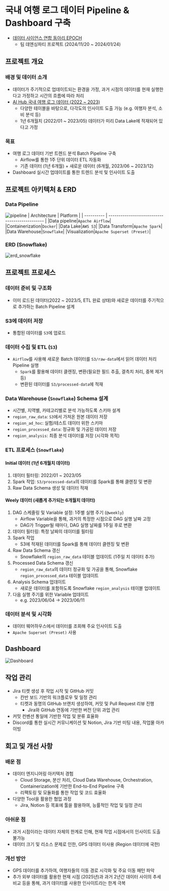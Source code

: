 # 국내 여행 로그 데이터 Pipeline & Dashboard 구축
- [데이터 사이언스 연합 동아리 EPOCH](https://sites.google.com/view/epoch-/home?authuser=2)
    - 팀 데엔싱파티 프로젝트 (2024/11/20 ~ 2024/01/24)
## 프로젝트 개요
### 배경 및 데이터 소개
- 데이터가 주기적으로 업데이트되는 환경을 가정, 과거 시점의 데이터를 현재 실행한다고 가정하고 시간의 흐름에 따라 처리
- [AI Hub 국내 여행 로그 데이터 (2022 ~ 2023)](https://www.aihub.or.kr/aihubdata/data/list.do?pageIndex=1&currMenu=115&topMenu=100&dataSetSn=&srchdataClCode=DATACL001&searchKeyword=%EA%B5%AD%EB%82%B4+%EC%97%AC%ED%96%89%EB%A1%9C%EA%B7%B8+&srchDetailCnd=DETAILCND001&srchOrder=ORDER001&srchPagePer=20)
    - 다양한 테이블을 바탕으로, 다각도의 인사이트 도출 가능 (e.g. 여행자 분석, 소비 분석 등)
    - 1년 6개월치 (2022/01 ~ 2023/05) 데이터가 미리 Data Lake에 적재되어 있다고 가정
### 목표
- 여행 로그 데이터 기반 트렌드 분석 Batch Pipeline 구축
    - Airflow를 통한 1주 단위 데이터 ETL 자동화
    - 기존 데이터 (1년 6개월) + 새로운 데이터 (6개월, 2023/06 ~ 2023/12)
- Dashboard 실시간 업데이트를 통한 트렌드 분석 및 인사이트 도출
## 프로젝트 아키텍처 & ERD
### Data Pipeline
![pipeline](https://i.imgur.com/Nd2gbsI.png)
| Architecture    | Platform                                    |
| ---------- | ---------------------------------------------- |
|Data pipeline|`Apache Airflow`|
|Containerization|`Docker`|
|Data Lake|`AWS S3`|
|Data Transform|`Apache Spark`|
|Data Warehouse|`Snowflake`|
|Visualization|`Apache Superset (Preset)`|
### ERD (Snowflake)
![erd_snowflake](https://i.imgur.com/h5EjrL8.png)
## 프로젝트 프로세스
### 데이터 준비 및 구조화
- 이미 로드된 데이터(2022 ~ 2023/5, ETL 완료 상태)와 새로운 데이터를 주기적으로 추가하는 Batch Pipeline 설계
### S3에 데이터 저장
- 통합된 데이터를 `S3`에 업로드
### 데이터 수집 및 ETL (`S3`)
- `Airflow`를 사용해 새로운 Batch 데이터를 `S3/raw-data`에서 읽어 데이터 처리 Pipeline 실행
    - `Spark`를 활용해 데이터 클렌징, 변환(필요한 필드 추출, 결측치 처리, 중복 제거 등)
    - 변환된 데이터를 `S3/processed-data`에 적재
### Data Warehouse (`Snowflake`) Schema 설계
- 시간별, 지역별, 카테고리별로 분석 가능하도록 스키마 설계
- `region_raw_data`: `S3`에서 가져온 원본 데이터 저장
- `region_ad_hoc`: 실험/테스트 데이터 위한 스키마
- `region_processed_data`: 정규화 및 가공된 데이터 저장
- `region_analysis`: 최종 분석 데이터를 저장 (시각화 목적)
### ETL 프로세스 (`Snowflake`)
#### Initial 데이터 (1년 6개월치 데이터) 
1. 데이터 필터링: 2022/01 ~ 2023/05
2. Spark 작업: `S3/processed-data`의 데이터를 Spark를 통해 클렌징 및 변환
3. Raw Data Schema 생성 및 데이터 적재
#### Weely 데이터 (새롭게 추가되는 6개월치 데이터)
1. DAG 스케줄링 및 Variable 설정: 1주별 실행 주기 (`@weekly`)
    - Airflow Variable을 통해, 과거의 특정한 시점으로 DAG 실행 날짜 고정
    - DAG가 Trigger될 때마다, DAG 실행 날짜를 1주일 후로 변환 
2. 데이터 필터링: 특정 날짜의 데이터를 필터링
3. Spark 작업
    - S3에 적재된 데이터를 Spark를 통해 데이터 클렌징 및 변환
4. Raw Data Schema 갱신
    - Snowflake의 `region_raw_data` 테이블 업데이트 (1주일 치 데이터 추가)
5. Processed Data Schema 갱신
    - `region_raw_data`의 데이터 정규화 및 가공을 통해, Snowflake `region_processed_data` 테이블 업데이트
6. Analysis Schema 업데이트
    - 새로운 데이터를 포함하도록 Snowflake `region_analysis` 테이블 업데이트
7. 다음 실행 주기를 위한 Variable 업데이트
    - e.g. 2023/06/04 → 2023/06/11
### 데이터 분석 및 시각화
- 데이터 웨어하우스에서 데이터를 조회해 주요 인사이트 도출
- `Apache Superset (Preset)` 사용
## Dashboard
![Dashboard](https://i.imgur.com/WX1MB28.jpeg)
## 작업 관리
- Jira 티켓 생성 후 작업 시작 및 GitHub 커밋
    - 칸반 보드 기반의 워크플로우 및 일정 관리
    - 티켓과 동명의 GitHub 브랜치 생성하여, 커밋 및 Pull Request 리뷰 진행
        - Jira와 GitHub 연동에 기반한 버전 단위 과업 관리
- 커밋 컨벤션 통일에 기반한 작업 및 분류 효율화
- Discord를 통한 실시간 커뮤니케이션 및 Notion, Jira 기반 미팅 내용, 작업물 아카이빙
## 회고 및 개선 사항
### 배운 점
- 데이터 엔지니어링 아키텍처 경험
    - Cloud Storage, 분산 처리, Cloud Data Warehouse, Orchestration, Containerization에 기반한 End-to-End Pipeline 구축
    - 리팩토링 및 모듈화를 통한 작업 및 코드 효율화
- 다양한 Tool을 활용한 협업 과정
    - Jira, Notion 등 목표에 툴을 활용하여, 능률적인 작업 및 일정 관리
### 아쉬운 점
- 과거 시점이라는 데이터 자체의 한계로 인해, 현재 작업 시점에서의 인사이트 도출 불가능
- 데이터 크기 및 리소스 문제로 인한, GPS 데이터 미사용 (Region 데이터에 국한)
### 개선 방안
- GPS 데이터를 추가하여, 여행자들의 이동 경로 시각화 및 주요 이동 패턴 파악
- 추가 외부 데이터를 활용한 현재 시점 (2025년)과 과거 2년간 데이터 사이의 추세 비교 등을 통해, 과거 데이터를 사용한 인사이트라는 한계 극복